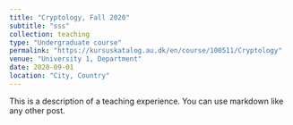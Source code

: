 ```yaml
---
title: "Cryptology, Fall 2020"
subtitle: "sss"
collection: teaching
type: "Undergraduate course"
permalink: "https://kursuskatalog.au.dk/en/course/100511/Cryptology"
venue: "University 1, Department"
date: 2020-09-01
location: "City, Country"
---
```


This is a description of a teaching experience. You can use markdown like any other post.
